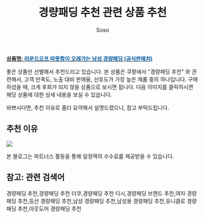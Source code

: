 ﻿---
layout: post
title:  "경량패딩 추천 관련 상품 추천"
author: Soso
categories: [ 디저털/가전 ]
tags: [경량패딩 추천,경량패딩 추천 더쿠,경량패딩 추천 디시,경량패딩 브랜드 추천,여자 경량패딩 추천,등산 경량패딩 추천,남성 경량패딩 추천,남성용 경량패딩 추천,유니클로 경량패딩 추천,아웃도어 경량패딩 추천]
image: https://ads-partners.coupang.com/image1/ji0er1d8uBk59q08jka3vq0KWjizefhbcEuVYBPMXXBSwg2Ij2dQhUSiq8e1u8jbsYk72lIb8MTE8QnnXSwAgqSuintGV9VDP9fSKLan0jbIpiees8iGR1_H_qXsPl7kpHaUrxEVeJ40mZCt2hfaps7fIdZs5jM7Ic6t5SPVaya91B_AjCaBzXbI2n3bEDypiWMO3HRqjtCCVeFGLdCXr1qhkqmxs5zY7mTjMafmuQ-Pd-LSZSnma0JUWfbWfKRFD5UkGVzfz3jO76WwGokvfjPoZ2AgdzvxcJJhUR3Ju4BGzjji 
description: "쿠팡에서 경량패딩 추천 관련 상품으로 가장 고객 선호도가 높은 제품 중 하나입니다."
---

<a href="https://link.coupang.com/re/AFFSDP?lptag=AF5673682&pageKey=7708822770&itemId=20658730332&vendorItemId=87731560243&traceid=V0-153-4dc430e6c77007c0&clickBeacon=T%2F2PIiRmblu81hpePTsNFxzde4%2BtM4xo%2BOxSsnTa0YZv2wO1qyjlEXVrdSnHHqKHhROhzeCVu745r34gY0vwebM7m5c0%2Bc752ZASwQpP%2BUpUFWTfYErLW7Gemx%2BxH6QNkeRL3Ndm8VKdmB7%2FmHLYiHEp61GkXvoO54GJP8RspTi4cvRoVZmlolwq6WPOWvVpH0E7g8ZRZad1QpkBLEjwoGiUZxQZdu1rii6t%2FVGx614zKtPa5fWwhfshJak4e61AJZQEfDtR8waV2R%2BYo9m3TCnN3vj7B2x0%2BAeudrW7G2G4i85HqOERr0XV3sbcDj3xBvA1D0zxQmLyZNPw6oDTCXOm3Frz2ZRXASB%2FuHAjYrFK1kSsU%2B1x6WQCxMmCkOmLyEAiaPkyJqDHmFpWTL0zvUhbWfgRULSwqiIpOyH%2BkHJmXUCLCyO7UoarTek7%2FbEVrEWw0O0hCbBA8YbmVbGlNh1pqxzYzyKuFFbx4dajocIv16ilVTnq9Z2Exxy6LmvD4dBdnz2DyAsbZp3EVpH5HJI7cLJftqTeBZIB3b3Ybf4Qsl%2F2G3sAS0OIBN7FrcPNbLpoewBcX8ekUniicATibDhWPM5AciyfUpfyLWVqO0r2r8C3ds1BWSzhm4y5uMwEvYa6ygj0Scy1iZyhUHNKhdAGKf9ZXCJCYU%2Fq%2FS4cituFHc8tY%2FSO4pwbe3l700iNhG6u17oedpc5zMuV%2B9eibA3y9i8HHMWJVs%2FUanv1XLMt8dvkblbLsFGu3MFo3gAga7%2FVoeac9Juu4hvd6IzaQEuYQnjQv90dUpSb4KsdtUVC1OxuRlJmzr%2BL4%2FQATeNj%2BdtEDT7bbcMo8eltMzBpeXT6T%2F2P1kWolmMwzFX3MgeBzq4Cwcc6kXX%2FqQVtpoWP&requestid=20231116175000797149961248&token=31850C%7CMIXED"><b>상품명: <font color='#01579B'>라운드오프 따뜻함이 오래가는 남성 경량패딩 (공식판매처)</font></b></a>

좋은 상품만 선별해서 추천드리고 있습니다.
본 상품은 쿠팡에서 "경량패딩 추천" 와 관련해서, 고객 만족도, 노출 대비 판매율, 선호도가 가장 높은 제품 중의 하나입니다.
구매하셨을 때, 크게 후회가 되지 않을 상품으로 보시면 됩니다. 
다음 이미지를 클릭하시면 해당 상품에 대한 상세 내용을 보실 수 있습니다.

바쁘시다면, 추천 이유로 좀더 요약해서 설명드렸으니, 참고 부탁드립니다.

## 추천 이유 

<a href="https://link.coupang.com/re/AFFSDP?lptag=AF5673682&pageKey=7708822770&itemId=20658730332&vendorItemId=87731560243&traceid=V0-153-4dc430e6c77007c0&clickBeacon=T%2F2PIiRmblu81hpePTsNFxzde4%2BtM4xo%2BOxSsnTa0YZv2wO1qyjlEXVrdSnHHqKHhROhzeCVu745r34gY0vwebM7m5c0%2Bc752ZASwQpP%2BUpUFWTfYErLW7Gemx%2BxH6QNkeRL3Ndm8VKdmB7%2FmHLYiHEp61GkXvoO54GJP8RspTi4cvRoVZmlolwq6WPOWvVpH0E7g8ZRZad1QpkBLEjwoGiUZxQZdu1rii6t%2FVGx614zKtPa5fWwhfshJak4e61AJZQEfDtR8waV2R%2BYo9m3TCnN3vj7B2x0%2BAeudrW7G2G4i85HqOERr0XV3sbcDj3xBvA1D0zxQmLyZNPw6oDTCXOm3Frz2ZRXASB%2FuHAjYrFK1kSsU%2B1x6WQCxMmCkOmLyEAiaPkyJqDHmFpWTL0zvUhbWfgRULSwqiIpOyH%2BkHJmXUCLCyO7UoarTek7%2FbEVrEWw0O0hCbBA8YbmVbGlNh1pqxzYzyKuFFbx4dajocIv16ilVTnq9Z2Exxy6LmvD4dBdnz2DyAsbZp3EVpH5HJI7cLJftqTeBZIB3b3Ybf4Qsl%2F2G3sAS0OIBN7FrcPNbLpoewBcX8ekUniicATibDhWPM5AciyfUpfyLWVqO0r2r8C3ds1BWSzhm4y5uMwEvYa6ygj0Scy1iZyhUHNKhdAGKf9ZXCJCYU%2Fq%2FS4cituFHc8tY%2FSO4pwbe3l700iNhG6u17oedpc5zMuV%2B9eibA3y9i8HHMWJVs%2FUanv1XLMt8dvkblbLsFGu3MFo3gAga7%2FVoeac9Juu4hvd6IzaQEuYQnjQv90dUpSb4KsdtUVC1OxuRlJmzr%2BL4%2FQATeNj%2BdtEDT7bbcMo8eltMzBpeXT6T%2F2P1kWolmMwzFX3MgeBzq4Cwcc6kXX%2FqQVtpoWP&requestid=20231116175000797149961248&token=31850C%7CMIXED"><img src="https://thumbnail9.coupangcdn.com/thumbnails/remote/q89/image/vendor_inventory/5b0a/e5b3e366f6172c26b9f0fb213de6af3affc8ad61007870aeccbb7d1b8c75.png"></a> 

본 블로그는 파트너스 활동을 통해 일정액의 수수료를 제공받을 수 있습니다.

## 참고: 관련 검색어    
경량패딩 추천,경량패딩 추천 더쿠,경량패딩 추천 디시,경량패딩 브랜드 추천,여자 경량패딩 추천,등산 경량패딩 추천,남성 경량패딩 추천,남성용 경량패딩 추천,유니클로 경량패딩 추천,아웃도어 경량패딩 추천